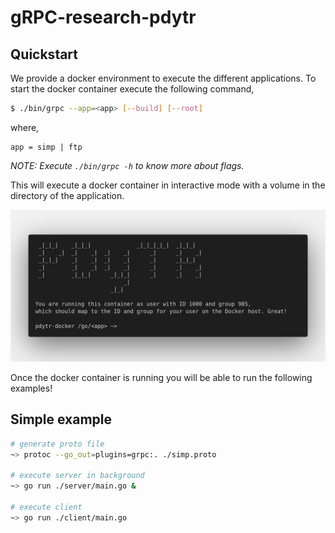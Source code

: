 # gRPC-research-pdytr

## Quickstart

We provide a docker environment to execute the different applications. To start the docker container execute the following command,

```sh
$ ./bin/grpc --app=<app> [--build] [--root]
```

where,

```
app = simp | ftp
```

_NOTE: Execute `./bin/grpc -h` to know more about flags._

This will execute a docker container in interactive mode with a volume in the directory of the application.

<p align="center">
  <img src="./static/terminal.png">
</p>

Once the docker container is running you will be able to run the following examples!

## Simple example

```sh
# generate proto file
~> protoc --go_out=plugins=grpc:. ./simp.proto

# execute server in background
~> go run ./server/main.go &

# execute client
~> go run ./client/main.go
```
